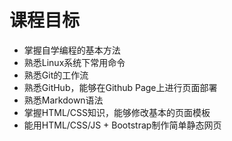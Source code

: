 # 课程目标

* 掌握自学编程的基本方法
* 熟悉Linux系统下常用命令
* 熟悉Git的工作流
* 熟悉GitHub，能够在Github Page上进行页面部署
* 熟悉Markdown语法
* 掌握HTML/CSS知识，能够修改基本的页面模板
* 能用HTML/CSS/JS + Bootstrap制作简单静态网页



